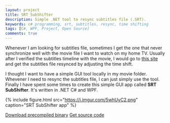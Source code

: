 ```yaml
---
layout: project
title: SRT SubShifter
description: Simple .NET tool to resync subtitles file (.SRT).
keywords: c# programming, srt, subtitles, resync, time shifting
tags: [C#, WPF, Project, Open Source]
comments: true
---
```


Whenever I am looking for subtitles file, sometimes I get the one that never synchronize well with the movie file I want to watch on my home TV. Usually after I verified the subtitles timeline with the movie, I would go to [this site](http://subshifter.bitsnbites.eu/) and get the subtitles file resynced by adjusting the time shift.

I thought I want to have a simple GUI tool locally in my movie folder. Whevener I need to resync the subtitles file, I can just simply use the tool. Finally I have spent some times to create this simple GUI app called **SRT SubShifter**. It's written in .NET C# and WPF.

{% include figure.html src="https://i.imgur.com/5whUyC2.png" caption="SRT SubShifter app" %}

<a href="https://github.com/heiswayi/srt-subshifter/releases" class="button big">Download precompiled binary</a> <a href="https://github.com/heiswayi/srt-subshifter" class="button big">Get source code</a>
